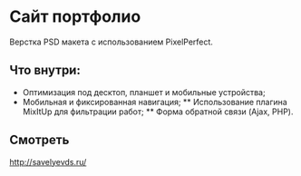# Сайт портфолио
Верстка PSD макета с использованием PixelPerfect. 

## Что внутри:
* Оптимизация под десктоп, планшет и мобильные устройства;
* Мобильная и фиксированная навигация;
** Использование плагина MixItUp для фильтрации работ;
** Форма обратной связи (Ajax, PHP).

## Смотреть
<http://savelyevds.ru/>

